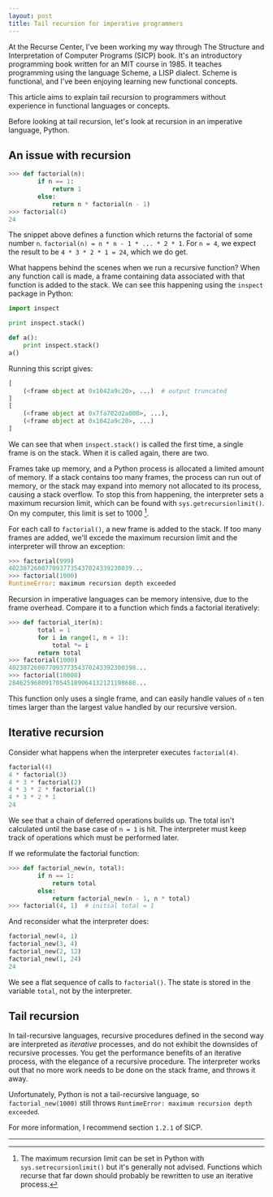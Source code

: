 ```yaml
---
layout: post
title: Tail recursion for imperative programmers
---
```


At the Recurse Center, I've been working my way through The Structure and
Interpretation of Computer Programs (SICP) book. It's an introductory 
programming book written for an MIT course in 1985. It teaches programming 
using the language Scheme, a LISP dialect. Scheme is functional, and I've
been enjoying learning new functional concepts.

This article aims to explain tail recursion to programmers without experience
in functional languages or concepts.

Before looking at tail recursion, let's look at recursion in an imperative
language, Python.

## An issue with recursion

```python
>>> def factorial(n):
        if n == 1:
            return 1
        else:
            return n * factorial(n - 1)
>>> factorial(4)
24
```

The snippet above defines a function which returns the factorial of some number
`n`. `factorial(n) = n * n - 1 * ... * 2 * 1`. For `n = 4`, we
expect the result to be `4 * 3 * 2 * 1 = 24`, which we do get.

What happens behind the scenes when we run a recursive function? When any
function call is made, a frame containing data associated with that function is
added to the stack. We can see this happening using the `inspect` package in
Python:

```python
import inspect

print inspect.stack()

def a():
    print inspect.stack()
a()
```

Running this script gives:

```python
[
    (<frame object at 0x1042a9c20>, ...)  # output truncated
]
[
    (<frame object at 0x7fa702d2a000>, ...), 
    (<frame object at 0x1042a9c20>, ...)  
]
```

We can see that when `inspect.stack()` is called the first time, a single frame
is on the stack. When it is called again, there are two.

Frames take up memory, and a Python process is allocated a limited amount of
memory. If a stack contains too many frames, the process can run out of memory,
or the stack may expand into memory not allocated to its process, causing a
stack overflow. To stop this from happening, the interpreter sets a maximum 
recursion limit, which can be found with `sys.getrecursionlimit()`. On my
computer, this limit is set to 1000 [^maxrecursion].

For each call to `factorial()`, a new frame is added to the stack. If too many
frames are added, we'll excede the maximum recursion limit and the interpreter
will throw an exception:

```python
>>> factorial(999)
4023872600770937735437024339230039...
>>> factorial(1000)
RuntimeError: maximum recursion depth exceeded
```

Recursion in imperative languages can be memory intensive, due to the frame
overhead. Compare it to a function which finds a factorial iteratively:

```python
>>> def factorial_iter(n):
        total = 1
        for i in range(1, n + 1):
            total *= i
        return total
>>> factorial(1000)
40238726007709377354370243392300398...
>>> factorial(10000)
28462596809170545189064132121198688...
```

This function only uses a single frame, and can easily handle values of `n` ten
times larger than the largest value handled by our recursive version.

## Iterative recursion

Consider what happens when the interpreter executes `factorial(4)`.

```python
factorial(4)
4 * factorial(3)
4 * 3 * factorial(2)
4 * 3 * 2 * factorial(1)
4 * 3 * 2 * 1
24
```

We see that a chain of deferred operations builds up. The total isn't
calculated until the base case of `n = 1` is hit. The interpreter must keep
track of operations which must be performed later.

If we reformulate the factorial function:

```python
>>> def factorial_new(n, total):
        if n == 1:
            return total
        else:
            return factorial_new(n - 1, n * total)
>>> factorial(4, 1)  # initial total = 1
```

And reconsider what the interpreter does:

```python
factorial_new(4, 1)
factorial_new(3, 4)
factorial_new(2, 12)
factorial_new(1, 24)
24
```

We see a flat sequence of calls to `factorial()`. The state is stored in the
variable `total`, not by the interpreter.

## Tail recursion

In tail-recursive languages, recursive procedures defined in the second way are
interpreted as *iterative* processes, and do not exhibit the downsides of
recursive processes. You get the performance benefits of an iterative process,
with the elegance of a recursive procedure. The interpreter works out that no
more work needs to be done on the stack frame, and throws it away.

Unfortunately, Python is not a tail-recursive language, so 
`factorial_new(1000)` still throws `RuntimeError: maximum recursion depth 
exceeded`.

For more information, I recommend section `1.2.1` of SICP.

---

[^maxrecursion]: The maximum recursion limit can be set in Python with
    `sys.setrecursionlimit()` but it's generally not advised. Functions which
    recurse that far down should probably be rewritten to use an iterative
    process.
